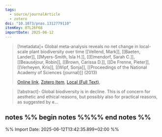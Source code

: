 ```yaml
---
tags:
  - source/journalArticle
  - zotero
doi: "10.1073/pnas.1312779110"
itemKey: 8TL26F68
importDate: 2025-06-12
---
```

>[!metadata]+
> Global meta-analysis reveals no net change in local-scale plant biodiversity over time
> [[Vellend, Mark]], [[Baeten, Lander]], [[Myers-Smith, Isla H.]], [[Elmendorf, Sarah C.]], [[Beauséjour, Robin]], [[Brown, Carissa D.]], [[De Frenne, Pieter]], [[Verheyen, Kris]], [[Wipf, Sonja]], 
> [[Proceedings of the National Academy of Sciences (journal)]] (2013)
> 
> [Online link](https://www.pnas.org/doi/abs/10.1073/pnas.1312779110), [Zotero Item](zotero://select/library/items/8TL26F68), [Local (Full Text)](file://C:/Users/aburg/Documents/references/zotero/storage/7JG36VYT/Vellend2013_Globalmetaanalysis.pdf), 

>[!abstract]-
>Global biodiversity is in decline. This is of concern for aesthetic and ethical reasons,
but possibly also for practical reasons, as suggested by e...

## notes %% begin notes %%%% end notes %%

%% Import Date: 2025-06-12T13:42:35.899+02:00 %%
